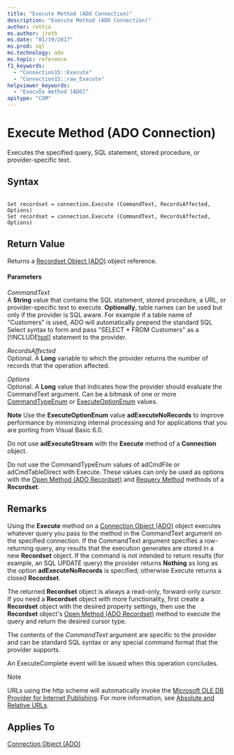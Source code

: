 ```yaml
---
title: "Execute Method (ADO Connection)"
description: "Execute Method (ADO Connection)"
author: rothja
ms.author: jroth
ms.date: "01/19/2017"
ms.prod: sql
ms.technology: ado
ms.topic: reference
f1_keywords:
  - "Connection15::Execute"
  - "Connection15::raw_Execute"
helpviewer_keywords:
  - "Execute method [ADO]"
apitype: "COM"
---
```

# Execute Method (ADO Connection)
Executes the specified query, SQL statement, stored procedure, or provider-specific text.  
  
## Syntax  
  
```  
  
Set recordset = connection.Execute (CommandText, RecordsAffected, Options)  
Set recordset = connection.Execute (CommandText, RecordsAffected, Options)  
```  
  
## Return Value  
 Returns a [Recordset Object (ADO)](../../../ado/reference/ado-api/recordset-object-ado.md) object reference.  
  
#### Parameters  
 *CommandText*  
 A **String** value that contains the SQL statement, stored procedure, a URL, or provider-specific text to execute. **Optionally**, table names can be used but only if the provider is SQL aware. For example if a table name of "Customers" is used, ADO will automatically prepend the standard SQL Select syntax to form and pass "SELECT * FROM Customers" as a [!INCLUDE[tsql](../../../includes/tsql-md.md)] statement to the provider.  
  
 *RecordsAffected*  
 Optional. A **Long** variable to which the provider returns the number of records that the operation affected.  
  
 *Options*  
 Optional. A **Long** value that indicates how the provider should evaluate the CommandText argument. Can be a bitmask of one or more [CommandTypeEnum](../../../ado/reference/ado-api/commandtypeenum.md) or [ExecuteOptionEnum](../../../ado/reference/ado-api/executeoptionenum.md) values.  
  
 **Note** Use the **ExecuteOptionEnum** value **adExecuteNoRecords** to improve performance by minimizing internal processing and for applications that you are porting from Visual Basic 6.0.  
  
 Do not use **adExecuteStream** with the **Execute** method of a **Connection** object.  
  
 Do not use the CommandTypeEnum values of adCmdFile or adCmdTableDirect with Execute. These values can only be used as options with the [Open Method (ADO Recordset)](../../../ado/reference/ado-api/open-method-ado-recordset.md) and [Requery Method](../../../ado/reference/ado-api/requery-method.md) methods of a **Recordset**.  
  
## Remarks  
 Using the **Execute** method on a [Connection Object (ADO)](../../../ado/reference/ado-api/connection-object-ado.md) object executes whatever query you pass to the method in the CommandText argument on the specified connection. If the CommandText argument specifies a row-returning query, any results that the execution generates are stored in a new **Recordset** object. If the command is not intended to return results (for example, an SQL UPDATE query) the provider returns **Nothing** as long as the option **adExecuteNoRecords** is specified; otherwise Execute returns a closed **Recordset**.  
  
 The returned **Recordset** object is always a read-only, forward-only cursor. If you need a **Recordset** object with more functionality, first create a **Recordset** object with the desired property settings, then use the **Recordset** object's [Open Method (ADO Recordset)](../../../ado/reference/ado-api/open-method-ado-recordset.md) method to execute the query and return the desired cursor type.  
  
 The contents of the *CommandText* argument are specific to the provider and can be standard SQL syntax or any special command format that the provider supports.  
  
 An ExecuteComplete event will be issued when this operation concludes.  
  
> [!NOTE]
>  URLs using the http scheme will automatically invoke the [Microsoft OLE DB Provider for Internet Publishing](../../../ado/guide/appendixes/microsoft-ole-db-provider-for-internet-publishing.md). For more information, see [Absolute and Relative URLs](../../../ado/guide/data/absolute-and-relative-urls.md).  
  
## Applies To  
 [Connection Object (ADO)](../../../ado/reference/ado-api/connection-object-ado.md)
